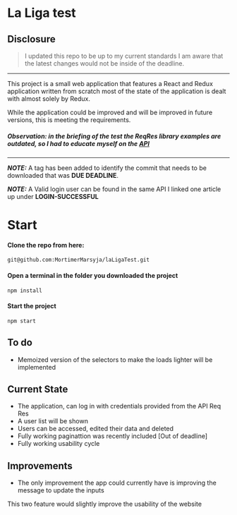 # La Liga test

## Disclosure

> I updated this repo to be up to my current standards I am aware that the latest changes would not be inside of the deadline.
---

This project is a small web application that features a React and Redux application written from scratch
most of the state of the application is dealt with almost solely by Redux.

While the application could be improved and will be improved in future versions, 
this is meeting the requirements.

##### Observation:  in the briefing of the test the ReqRes library examples are outdated, so I had to educate myself on the [API](https://reqres.in/)
---

**_NOTE:_**  A tag has been added to identify the commit that needs to be downloaded that was **DUE DEADLINE**.

**_NOTE:_** A Valid login user can be found in the same API I linked one article up under **LOGIN-SUCCESSFUL**


# Start
#### Clone the repo from here:

```
git@github.com:MortimerMarsyja/laLigaTest.git
```

#### Open a terminal in the folder you downloaded the project
```
npm install
```

#### Start the project
```
npm start
```

## To do

- Memoized version of the selectors to make the loads lighter will be implemented

## Current State

- The application, can log in with credentials provided from the API Req Res
- A user list will be shown
- Users can be accessed, edited their data and deleted
- Fully working paginattion was recently included [Out of deadline]
- Fully working usability cycle

## Improvements
- The only improvement the app could currently have is improving the message to update the inputs 

This two feature would slightly improve the usability of the website
